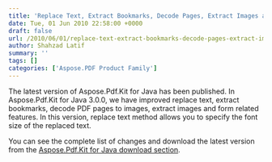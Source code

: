 ```yaml
---
title: 'Replace Text, Extract Bookmarks, Decode Pages, Extract Images and Form Features are Improved in Aspose.Pdf.Kit for Java.'
date: Tue, 01 Jun 2010 22:58:00 +0000
draft: false
url: /2010/06/01/replace-text-extract-bookmarks-decode-pages-extract-images-and-form-features-are-improved-in-aspose-pdf-kit-for-java/
author: Shahzad Latif
summary: ''
tags: []
categories: ['Aspose.PDF Product Family']
---
```


The latest version of Aspose.Pdf.Kit for Java has been published. In Aspose.Pdf.Kit for Java 3.0.0, we have improved replace text, extract bookmarks, decode PDF pages to images, extract images and form related features. In this version, replace text method allows you to specify the font size of the replaced text.  
  
You can see the complete list of changes and download the latest version from the [Aspose.Pdf.Kit for Java download section][1].




[1]: http://www.aspose.com/community/files/72/java-components/aspose.pdf.kit-for-java/default.aspx




